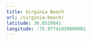 ```yaml
---
title: Virginia Beach
url: /virginia-beach/
latitude: 36.8529841
longitude: -75.97741830000001
---
```


